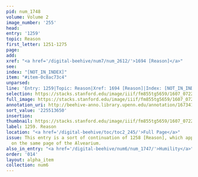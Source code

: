 ```yaml
---
pid: num_1748
volume: Volume 2
image_number: '255'
head:
entry: '1259'
topic: Reason
first_letter: 1251-1275
page:
add:
xref: "<a href='/digital-beehive/num7/num_2612/'>1694 [Reason]</a>"
see:
index: "[NOT_IN_INDEX]"
item: "#item-0c8ac73c4"
unparsed:
line: 'Entry: 1259|Topic: Reason|Xref: 1694 [Reason]|Index: [NOT_IN_INDEX]|#item-0c8ac73c4'
selection: https://stacks.stanford.edu/image/iiif/fm855tg5659/1607_0722/435,3650,2833,453/full/0/default.jpg
full_image: https://stacks.stanford.edu/image/iiif/fm855tg5659/1607_0722/full/full/0/default.jpg
annotation_uri: http://beehive-anno.library.upenn.edu/annotation/1673412308069
sort_value: '225513650'
insertion:
thumbnail: https://stacks.stanford.edu/image/iiif/fm855tg5659/1607_0722/435,3650,600,180/250,/0/default.jpg
label: 1259. Reason
location: "<a href='/digital-beehive/toc/toc2_245/'>Full Page</a>"
issue: This entry is a sort of continuation of 1258 [Reason], which appears earlier
  on the same page of the Alvearium.
also_in_entry: "<a href='/digital-beehive/num6/num_1747/'>Humility</a>"
order: '014'
layout: alpha_item
collection: num6
---
```

